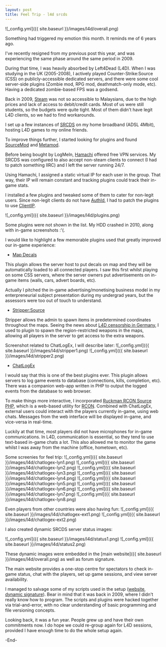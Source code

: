 ```yaml
---
layout: post
title: Feel Trip - l4d srcds
---
```


![_config.yml]({{ site.baseurl }}/images/l4d/overall.png)

Something had triggered my emotion this month. It reminds me of 6 years ago. 

I've recently resigned from my previous post this year, and was experiencing the same phase around the same period in 2009.

During that time, I was heavily absorbed by Left4Dead (L4D).
When I was studying in the UK (2005-2008), I actively played Counter-Strike:Source (CSS) on publicly-accessible dedicated servers, and there were some cool server-side plugins (Zombie mod, RPG mod, deathmatch-only mode, etc). Having a dedicated zombie-based FPS was a godsend.

Back in 2009, [Steam](http://store.steampowered.com/) was not so accessible to Malaysians, due to the high prices and lack of access to debit/credit cards. Most of us were still students, so the budgets were quite tight. 
Most of them didn't have legit L4D clients, so we had to find workarounds.

I set up a few instances of [SRCDS](https://developer.valvesoftware.com/wiki/Source_Dedicated_Server) on my home broadband (ADSL 4Mbit), hosting L4D games to my online friends.

To improve things further, I started looking for plugins and found [SourceMod](https://www.sourcemod.net/) and [Metamod](http://metamod.org/).

Before being bought by LogMeIn, [Hamachi](https://en.wikipedia.org/wiki/Hamachi_(software)) offered free VPN services. My SRCDS was configured to also accept non-steam clients to connect (I had to patch something IIRC) and I left the server running 24/7.

Using Hamachi, I assigned a static virtual IP for each user in the group. That way, their IP will remain constant and tracking plugins could track their in-game stats.

I installed a few plugins and tweaked some of them to cater for non-legit users. Since non-legit clients do not have [AuthId](https://sm.alliedmods.net/api/index.php?fastload=show&id=1100), I had to patch the plugins to use [ClientIP](https://sm.alliedmods.net/api/index.php?fastload=show&id=400).

![_config.yml]({{ site.baseurl }}/images/l4d/plugins.png)

Some plugins were not shown in the list. My HDD crashed in 2010, along with in-game screenshots :'(.

I would like to highlight a few memorable plugins used that greatly improved our in-game experience:

- [Map Decals](https://forums.alliedmods.net/showthread.php?t=69502)

This plugin allows the server host to put decals on map and they will be automatically loaded to all connected players. I saw this first whilst playing on some CSS servers, where the server owners put advertisements on in-game items (walls, cars, advert boards, etc).

Actually I pitched the in-game advertising/monetising business model in my enterpreneurial subject presentation during my undergrad years, but the assessors were too out of touch to understand.

- [Stripper:Source](https://forums.alliedmods.net/showthread.php?t=39439)

Stripper allows the admin to spawn items in predetermined coordinates throughout the maps. Seeing the news about [L4D censorship in Germany](http://left4dead.wikia.com/wiki/International_Weapons), I used to plugin to spawn the region-restricted weapons in the maps, allowing all players in the server to get access to the extra weapons.

Screenshot related to ChatLogEx, I will describe later: 
![_config.yml]({{ site.baseurl }}/images/l4d/stripper1.png)
![_config.yml]({{ site.baseurl }}/images/l4d/stripper2.png)

- [ChatLogEx](https://forums.alliedmods.net/showthread.php?p=817310)

I would say that this is one of the best plugins ever. This plugin allows servers to log game events to database (connections, kills, completion, etc). There was a companion web-app written in PHP to output the logged events from the database to web browser.

To make things more interactive, I incorporated [Ruckman RCON Source PHP](http://www.ruckman.net/downloads-1), which is a web-based utility for [RCON](https://developer.valvesoftware.com/wiki/Source_RCON_Protocol).
Combined with ChatLogEx, external users could interact with the players currently in-game, using web chats. Messages from the web interface will be displayed in-game, and vice-versa in real-time.

Luckily at that time, most players did not have microphones for in-game communications. In L4D, communication is essential, so they tend to use text-based in-game chats a lot. This also allowed me to monitor the game whilst I was away from the machine (office, hometown, etc).

Some screenies for feel trip:
![_config.yml]({{ site.baseurl }}/images/l4d/chatlogex-lyn1.png)
![_config.yml]({{ site.baseurl }}/images/l4d/chatlogex-lyn2.png)
![_config.yml]({{ site.baseurl }}/images/l4d/chatlogex-lyn3.png)
![_config.yml]({{ site.baseurl }}/images/l4d/chatlogex-lyn4.png)
![_config.yml]({{ site.baseurl }}/images/l4d/chatlogex-lyn5.png)
![_config.yml]({{ site.baseurl }}/images/l4d/chatlogex-lyn6.png)
![_config.yml]({{ site.baseurl }}/images/l4d/chatlogex-lyn7.png)
![_config.yml]({{ site.baseurl }}/images/l4d/chatlogex-lyn8.png)

Even players from other countries were also having fun:
![_config.yml]({{ site.baseurl }}/images/l4d/chatlogex-ext1.png)
![_config.yml]({{ site.baseurl }}/images/l4d/chatlogex-ext2.png)

I also created dynamic SRCDS server status images:

![_config.yml]({{ site.baseurl }}/images/l4d/status1.png)
![_config.yml]({{ site.baseurl }}/images/l4d/status2.png)

These dynamic images were embedded in the [main website]({{ site.baseurl }}/images/l4d/overall.png) as well as forum signature.

The main website provides a one-stop centre for spectators to check in-game status, chat with the players, set up game sessions, and view server availability.

I managed to salvage some of my scripts used in the setup ([website](https://github.com/azam-a/feeltrain/tree/master/stats), [dynamic signature](https://github.com/azam-a/feeltrain/tree/master/query)).
Bear in mind that it was back in 2009, where I didn't really know how to program. The scripts and plugins were hacked together via trial-and-error, with no clear understanding of basic programming and file versioning concepts.

Looking back, it was a fun year. People grew up and have their own commitments now. I do hope we could re-group again for L4D sessions, provided I have enough time to do the whole setup again.

-End-
